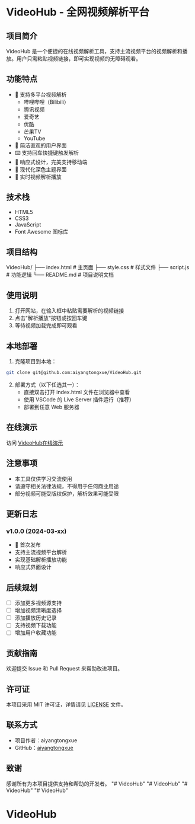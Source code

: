 # VideoHub - 全网视频解析平台

## 项目简介
VideoHub 是一个便捷的在线视频解析工具，支持主流视频平台的视频解析和播放。用户只需粘贴视频链接，即可实现视频的无障碍观看。

## 功能特点
- 🎯 支持多平台视频解析
  - 哔哩哔哩（Bilibili）
  - 腾讯视频
  - 爱奇艺
  - 优酷
  - 芒果TV
  - YouTube
- 🚀 简洁直观的用户界面
- ⌨️ 支持回车快捷键触发解析
- 📱 响应式设计，完美支持移动端
- 🎨 现代化深色主题界面
- 🔄 实时视频解析播放

## 技术栈
- HTML5
- CSS3
- JavaScript
- Font Awesome 图标库

## 项目结构 
VideoHub/
├── index.html # 主页面
├── style.css # 样式文件
├── script.js # 功能逻辑
└── README.md # 项目说明文档

## 使用说明
1. 打开网站，在输入框中粘贴需要解析的视频链接
2. 点击"解析播放"按钮或按回车键
3. 等待视频加载完成即可观看

## 本地部署
1. 克隆项目到本地：
```bash
git clone git@github.com:aiyangtongxue/VideoHub.git
```
2. 部署方式（以下任选其一）：
   - 直接双击打开 index.html 文件在浏览器中查看
   - 使用 VSCode 的 Live Server 插件运行（推荐）
   - 部署到任意 Web 服务器

## 在线演示
访问 [VideoHub在线演示](https://aiyangtongxue.github.io/VideoHub)

## 注意事项
- 本工具仅供学习交流使用
- 请遵守相关法律法规，不得用于任何商业用途
- 部分视频可能受版权保护，解析效果可能受限

## 更新日志
### v1.0.0 (2024-03-xx)
- 🎉 首次发布
- 支持主流视频平台解析
- 实现基础解析播放功能
- 响应式界面设计

## 后续规划
- [ ] 添加更多视频源支持
- [ ] 增加视频清晰度选择
- [ ] 添加播放历史记录
- [ ] 支持视频下载功能
- [ ] 增加用户收藏功能

## 贡献指南
欢迎提交 Issue 和 Pull Request 来帮助改进项目。

## 许可证
本项目采用 MIT 许可证，详情请见 [LICENSE](LICENSE) 文件。

## 联系方式
- 项目作者：aiyangtongxue
- GitHub：[aiyangtongxue](https://github.com/aiyangtongxue)

## 致谢
感谢所有为本项目提供支持和帮助的开发者。
"# VideoHub" 
"# VideoHub" 
"# VideoHub" 
"# VideoHub" 
# VideoHub
